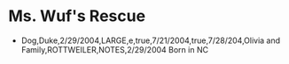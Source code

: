 # Ms. Wuf's Rescue
* Dog,Duke,2/29/2004,LARGE,e,true,7/21/2004,true,7/28/204,Olivia and Family,ROTTWEILER,NOTES,2/29/2004 Born in NC